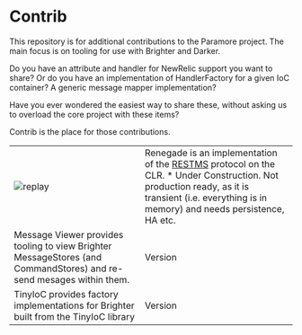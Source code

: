 # Contrib
This repository is for additional contributions to the Paramore project. The main focus is on tooling for use with Brighter and Darker.

Do you have an attribute and handler for NewRelic support you want to share? Or do you have an implementation of HandlerFactory for a given IoC container? A generic message mapper implementation?

Have you ever wondered the easiest way to share these, without asking us to overload the core project with these items?

Contrib is the place for those contributions.

|               |               |
| ------------- | ------------- |
|![replay](https://openclipart.org/download/170451/biker-b-w.svg)|Renegade is an implementation of the [RESTMS](http://www.restms.org/) protocol on the CLR. * Under Construction. Not production ready, as it is transient (i.e. everything is in memory) and needs persistence, HA etc. | Version  | 1.0.0.pre-  |
|Message Viewer provides tooling to view Brighter MessageStores (and CommandStores) and re-send mesages within them. | Version  | 1.0.0.pre-  |
|TinyIoC provides factory implementations for Brighter built from the TinyIoC library | Version  | 1.0.0.pre-  |











